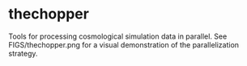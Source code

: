 # thechopper
Tools for processing cosmological simulation data in parallel. See FIGS/thechopper.png for a visual demonstration of the parallelization strategy.
